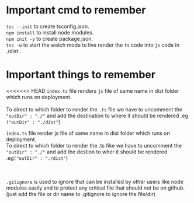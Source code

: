 # Important cmd to remember

`tsc --init` to create tsconfig.json.<br>
`npm install` to install node modules.<br>
`npm init -y` to create package.json.
<br>
`tsc -w` to start the watch mode to live render the `ts` code into `js` code in ./dist .

# Important things to remember

<<<<<<< HEAD
`index.ts`  file renders `js` file of same name in dist folder which runs on deployment. 
<br><br>
To direct to which folder to render the `.ts` file we have to uncomment the  `"outDir" : "./"`  and add the destination to where it should be rendered .eg  `("outDir" : "./dist"`)

`index.ts`  file render js file of same name in dist folder which runs on deployment. 
<br>
To direct to which folder to render the .ts fike we have to uncomment the `"outDir" : "./"` and add the destion to wher it should be rendered .eg`("outDir" : "./dist"`)

<br><br>
`.gitignore` is used to ignore that can be installed by other users like node modules easily and to protect any critical file that should not be on github.(just add the file or dir name to .gitignore to ignore the file/dir)



